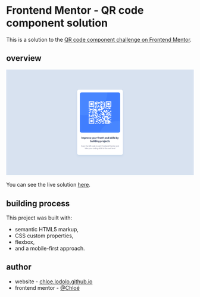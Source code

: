 # Frontend Mentor - QR code component solution

This is a solution to the [QR code component challenge on Frontend Mentor](https://www.frontendmentor.io/challenges/qr-code-component-iux_sIO_H).

## overview

![](./screenshot.png)

You can see the live solution [here](https://chloelodolo.github.io/frontend-mentor-qr-code/).

## building process

This project was built with:
- semantic HTML5 markup,
- CSS custom properties,
- flexbox,
- and a mobile-first approach.

## author

- website - [chloe.lodolo.github.io](https://chloelodolo.github.io)
- frontend mentor - [@Chloé](https://www.frontendmentor.io/profile/ChloeLodolo)
